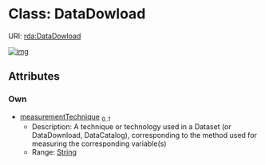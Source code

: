 
# Class: DataDowload




URI: [rda:DataDowload](https://example.org/rda/DataDowload)


[![img](https://yuml.me/diagram/nofunky;dir:TB/class/[DataDowload&#124;measurementTechnique:string%20%3F])](https://yuml.me/diagram/nofunky;dir:TB/class/[DataDowload&#124;measurementTechnique:string%20%3F])

## Attributes


### Own

 * [measurementTechnique](measurementTechnique.md)  <sub>0..1</sub>
     * Description: A technique or technology used in a Dataset (or DataDownload, DataCatalog), corresponding to the method used for measuring the corresponding variable(s)
     * Range: [String](types/String.md)
